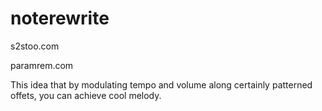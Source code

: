 # noterewrite

s2stoo.com

paramrem.com

This idea that by modulating tempo and volume along certainly patterned offets, you can achieve cool melody.
